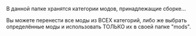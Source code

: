 В данной папке хранятся категории модов, принадлежащие сборке... 

Вы можете перенести все моды из ВСЕХ категорий, либо же выбрать определённые моды и использовать ТОЛЬКО их в своей папке "mods".

